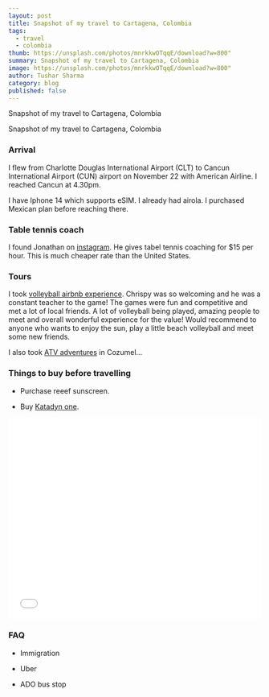 ```yaml
---
layout: post
title: Snapshot of my travel to Cartagena, Colombia
tags:
  - travel
  - colombia
thumb: https://unsplash.com/photos/mnrkkwOTqqE/download?w=800"
summary: Snapshot of my travel to Cartagena, Colombia
image: https://unsplash.com/photos/mnrkkwOTqqE/download?w=800"
author: Tushar Sharma
category: blog
published: false
---
```


Snapshot of my travel to Cartagena, Colombia<!-- truncate_here -->

Snapshot of my travel to Cartagena, Colombia

### Arrival

I flew from Charlotte Douglas International Airport (CLT) to Cancun International Airport (CUN) airport on November 22 with American Airline. I reached Cancun at 4.30pm.

I have Iphone 14 which supports eSIM. I already had airola. I purchased Mexican plan before reaching there.

### Table tennis coach

I found Jonathan on [instagram](https://www.instagram.com/jonathan_tapia_/). He gives tabel tennis coaching for $15 per hour. This is much cheaper rate than the United States.

### Tours

I took [volleyball airbnb experience](https://www.airbnb.com/experiences/3578453). Chrispy was so welcoming and he was a constant teacher to the game! The games were fun and competitive and met a lot of local friends. A lot of volleyball being played, amazing people to meet and overall wonderful experience for the value! Would recommend to anyone who wants to enjoy the sun, play a little beach volleyball and meet some new friends.

I also took [ATV adventures](https://www.viator.com/tours/Cozumel/ATV-Ride-to-the-Jade-Cavern/d632-3386P12) in Cozumel...


### Things to buy before travelling

* Purchase reeef sunscreen.

* Buy [Katadyn one](https://www.amazon.com/gp/product/B01M0MZ7NI/ref=as_li_qf_sp_asin_il_tl).


<iframe
  style="position: relative;  width: 100%;"
   height="400"
	   src="{{ root_url }}/encrypted/{{ page.path | split:'/'  | last | replace: '.md' '' }}.html"
  frameborder="0"
  allow="accelerometer; autoplay; encrypted-media; gyroscope; picture-in-picture"
  allowfullscreen
  title="Daily log"
></iframe>


### FAQ

* Immigration

* Uber

* ADO bus stop
